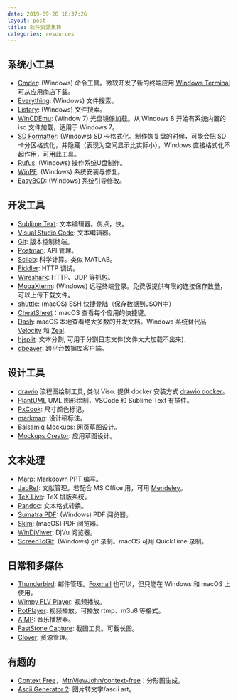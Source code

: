 ```yaml
---
date: 2019-09-28 16:37:26
layout: post
title: 软件资源集锦
categories: resources
---
```


## 系统小工具

- [Cmder](http://bliker.github.io/cmder/): (Windows) 命令工具。微软开发了新的终端应用 [Windows Terminal](https://github.com/microsoft/terminal) 可从应用商店下载。
- [Everything](https://www.voidtools.com): (Windows) 文件搜索。
- [Listary](http://www.listary.com): (Windows) 文件搜索。
- [WinCDEmu](http://wincdemu.sysprogs.org): (Window 7) 光盘镜像加载。从 Windows 8 开始有系统内置的 iso 文件加载，适用于 Windows 7。
- [SD Formatter](https://www.sdcard.org): (Windows) SD 卡格式化。制作恢复盘的时候，可能会把 SD 卡分区格式化，并隐藏（表现为空间显示比实际小），Windows 直接格式化不起作用，可用此工具。
- [Rufus](https://rufus.ie): (Windows) 操作系统U盘制作。
- [WinPE](http://www.ushendu.cn/usdPE/): (Windows) 系统安装与修复。
- [EasyBCD](http://neosmart.net/EasyBCD/): (Windows) 系统引导修改。

## 开发工具

- [Sublime Text](http://www.sublimetext.com): 文本编辑器。优点，快。
- [Visual Studio Code](https://code.visualstudio.com): 文本编辑器。
- [Git](http://git-scm.com): 版本控制终端。
- [Postman](https://www.getpostman.com): API 管理。
- [Scilab](http://www.scilab.org): 科学计算。类似 MATLAB。
- [Fiddler](http://www.telerik.com/fiddler): HTTP 调试。
- [Wireshark](https://www.wireshark.org): HTTP、UDP 等抓包。
- [MobaXterm](http://mobaxterm.mobatek.net): (Windows) 远程终端登录。免费版提供有限的连接保存数量，可以上传下载文件。
- [shuttle](https://github.com/fitztrev/shuttle): (macOS) SSH 快捷登陆（保存数据到JSON中）
- [CheatSheet](https://www.mediaatelier.com/CheatSheet/)：macOS 查看每个应用的快捷键。
- [Dash](https://kapeli.com/dash): macOS 本地查看绝大多数的开发文档。Windows 系统替代品 [Velocity](http://velocity.silverlakesoftware.com/) 和 [Zeal](https://zealdocs.org/).
- [hjsplit](http://www.hjsplit.org/): 文本分割, 可用于分割日志文件(文件太大加载不出来).
- [dbeaver](https://github.com/dbeaver/dbeaver): 跨平台数据库客户端。

## 设计工具

- [drawio](https://www.draw.io/) 流程图绘制工具, 类似 Viso. 提供 docker 安装方式 [drawio docker](https://github.com/jgraph/drawio/tree/master/etc/docker)。
- [PlantUML](https://github.com/plantuml/plantuml) UML 图形绘制，VSCode 和 Sublime Text 有插件。
- [PxCook](http://www.fancynode.com.cn/pxcook): 尺寸颜色标记。
- [markman](http://www.getmarkman.com): 设计稿标注。
- [Balsamiq Mockups](http://balsamiq.com/products/mockups): 网页草图设计。
- [Mockups Creator](https://balsamiq.com): 应用草图设计。

## 文本处理

- [Marp](https://github.com/yhatt/marp): Markdown PPT 编写。
- [JabRef](http://jabref.sourceforge.net): 文献管理。若配合 MS Office 用，可用 [Mendeley](https://www.mendeley.com)。
- [TeX Live](https://www.tug.org/texlive): TeX 排版系统。
- [Pandoc](http://johnmacfarlane.net/pandoc): 文本格式转换。
- [Sumatra PDF](http://blog.kowalczyk.info/software/sumatrapdf/free-pdf-reader.html): (Windows) PDF 阅览器。
- [Skim](https://skim-app.sourceforge.io/): (macOS) PDF 阅览器。
- [WinDjViwer](http://windjview.sourceforge.net): DjVu 阅览器。
- [ScreenToGif](https://www.screentogif.com): (Windows) gif 录制。macOS 可用 QuickTime 录制。

## 日常和多媒体

- [Thunderbird](https://www.thunderbird.net): 邮件管理。[Foxmail](https://www.foxmail.com) 也可以，但只能在 Windows 和 macOS 上使用。
- [Wimpy FLV Player](http://www.wimpyplayer.net/products/wimpy_standalone_flv_player.html): 视频播放。
- [PotPlayer](http://potplayer.daum.net): 视频播放。可播放 rtmp、m3u8 等格式。
- [AIMP](http://www.aimp.ru): 音乐播放器。
- [FastStone Capture](http://www.faststone.org/FSCaptureDetail.htm): 截图工具。可截长图。
- [Clover](http://cn.ejie.me): 资源管理。

## 有趣的

- [Context Free](http://www.contextfreeart.org)，[MtnViewJohn/context-free](https://github.com/MtnViewJohn/context-free)：分形图生成。
- [Ascii Generator 2](http://ascgendotnet.jmsoftware.co.uk): 图片转文字/ascii art。
